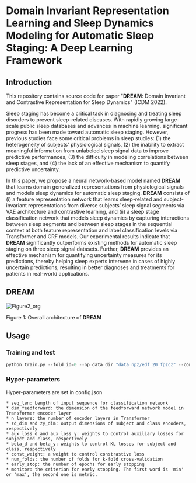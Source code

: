 # Domain Invariant Representation Learning and Sleep Dynamics Modeling for Automatic Sleep Staging: A Deep Learning Framework

## Introduction
This repository contains source code for paper "**DREAM**: Domain Invariant and Contrastive Representation for Sleep Dynamics" (ICDM 2022).

Sleep staging has become a critical task in diagnosing and treating sleep disorders to prevent sleep-related diseases. With rapidly growing large-scale public sleep databases and advances in machine learning, significant progress has been made toward automatic sleep staging. However, previous studies face some critical problems in sleep studies: (1) the heterogeneity of subjects' physiological signals, (2) the inability to extract meaningful information from unlabeled sleep signal data to improve predictive performances, (3) the difficulty in modeling correlations between sleep stages, and (4) the lack of an effective mechanism to quantify predictive uncertainty.

In this paper, we propose a neural network-based model named **DREAM** that learns domain generalized representations from physiological signals and models sleep dynamics for automatic sleep staging. **DREAM** consists of (i) a feature representation network that learns sleep-related and subject-invariant  representations from diverse subjects’ sleep signal segments via VAE architecture and contrastive learning, and (ii) a sleep stage classification network that models sleep dynamics by capturing interactions between sleep segments and between sleep stages in the sequential context at both feature representation and label classification levels via Transformer and CRF models. Our experimental results indicate that **DREAM** significantly outperforms existing methods for automatic sleep staging on three sleep signal datasets. Further, **DREAM** provides an effective mechanism for quantifying uncertainty measures for its predictions, thereby helping sleep experts intervene in cases of highly uncertain predictions, resulting in better diagnoses and treatments for patients in real-world applications.




## DREAM
![Figure2_org](https://user-images.githubusercontent.com/39074545/208546254-11d0bcb9-a573-43ab-9ef6-6039760112bc.png)


Figure 1: Overall architecture of **DREAM**



## Usage

### Training and test
```python 
python train.py --fold_id=0 --np_data_dir "data_npz/edf_20_fpzcz" --config "config.json"
```

### Hyper-parameters
Hyper-parameters are set in config.json
``` 
* seq_len: Length of input sequence for classification network
* dim_feedforward: the dimension of the feedforward network model in Transformer encoder layer
* n_layers: the number of encoder layers in Transformer
* zd_dim and zy_dim: output dimensions of subject and class encoders, respectively
* aux_loss_d and aux_loss_y: weights to control auxiliary losses for subject and class, respectively
* beta_d and beta_y: weights to control KL losses for subject and class, respectively
* const_weight: a weight to control constrastive loss
* num_folds: the number of folds for k-fold cross-validation
* early_stop: the number of epochs for early stopping
* monitor: the criterian for early stopping. The first word is 'min' or 'max', the second one is metric.
```
